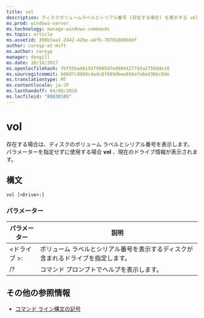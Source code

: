 ```yaml
---
title: vol
description: ディスクボリュームラベルとシリアル番号 (存在する場合) を表示する vol の Windows コマンドのトピック。
ms.prod: windows-server
ms.technology: manage-windows-commands
ms.topic: article
ms.assetid: 398b3aa1-2442-42be-a4fb-78701080b0df
author: coreyp-at-msft
ms.author: coreyp
manager: dongill
ms.date: 10/16/2017
ms.openlocfilehash: fbf55bad619379005d7ed8044277d3a2759dde10
ms.sourcegitcommit: b00d7c8968c4adc8f699dbee694afe6ed36bc9de
ms.translationtype: MT
ms.contentlocale: ja-JP
ms.lasthandoff: 04/08/2020
ms.locfileid: "80830105"
---
```

# <a name="vol"></a>vol



存在する場合は、ディスクのボリューム ラベルとシリアル番号を表示します。  パラメーターを指定せずに使用する場合 **vol** 、現在のドライブ情報が表示されます。

## <a name="syntax"></a>構文

```
vol [<Drive>:]
```

### <a name="parameters"></a>パラメーター

|パラメーター|説明|
|---------|-----------|
|\<ドライブ >:|ボリューム ラベルとシリアル番号を表示するディスクが含まれるドライブを指定します。|
|/?|コマンド プロンプトでヘルプを表示します。|

## <a name="additional-references"></a>その他の参照情報

- [コマンド ライン構文の記号](command-line-syntax-key.md)